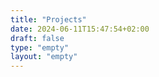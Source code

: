 ```yaml
---
title: "Projects"
date: 2024-06-11T15:47:54+02:00
draft: false
type: "empty"
layout: "empty"
---
```


